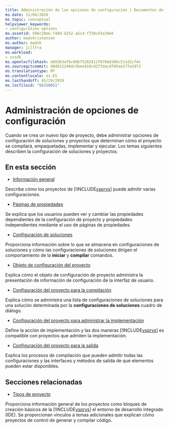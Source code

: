 ```yaml
---
title: Administración de las opciones de configuración | Documentos de Microsoft
ms.date: 11/04/2016
ms.topic: conceptual
helpviewer_keywords:
- configuration options
ms.assetid: 596c28ee-f48d-4252-a5c4-f730c43a39e6
author: madskristensen
ms.author: madsk
manager: jillfra
ms.workload:
- vssdk
ms.openlocfilehash: e093b3af6c0db75282d12f8766d36bc511d2cf4c
ms.sourcegitcommit: 40d612240dc5bea418cd27fdacdf85ea177e2df3
ms.translationtype: MT
ms.contentlocale: es-ES
ms.lasthandoff: 05/29/2019
ms.locfileid: "66328651"
---
```

# <a name="managing-configuration-options"></a>Administración de opciones de configuración
Cuando se crea un nuevo tipo de proyecto, debe administrar opciones de configuración de soluciones y proyectos que determinan cómo el proyecto se compilará, empaquetadas, implementar y ejecutar. Los temas siguientes describen la configuración de soluciones y proyectos.

## <a name="in-this-section"></a>En esta sección
- [Información general](../../extensibility/internals/configuration-options-overview.md)

 Describe cómo los proyectos de [!INCLUDE[vsprvs](../../code-quality/includes/vsprvs_md.md)] puede admitir varias configuraciones.

- [Páginas de propiedades](../../extensibility/internals/property-pages.md)

 Se explica que los usuarios pueden ver y cambiar las propiedades dependientes de la configuración de proyecto y propiedades independientes mediante el uso de páginas de propiedades.

- [Configuración de soluciones](../../extensibility/internals/solution-configuration.md)

 Proporciona información sobre lo que se almacena en configuraciones de soluciones y cómo las configuraciones de soluciones dirigen el comportamiento de la **iniciar** y **compilar** comandos.

- [Objeto de configuración del proyecto](../../extensibility/internals/project-configuration-object.md)

 Explica cómo el objeto de configuración de proyecto administra la presentación de información de configuración de la interfaz de usuario.

- [Configuración del proyecto para la compilación](../../extensibility/internals/project-configuration-for-building.md)

 Explica cómo se administra una lista de configuraciones de soluciones para una solución determinada por la **configuraciones de soluciones** cuadro de diálogo.

- [Configuración del proyecto para administrar la implementación](../../extensibility/internals/project-configuration-for-managing-deployment.md)

 Define la acción de implementación y las dos maneras [!INCLUDE[vsprvs](../../code-quality/includes/vsprvs_md.md)] es compatible con proyectos que admiten la implementación.

- [Configuración del proyecto para la salida](../../extensibility/internals/project-configuration-for-output.md)

 Explica los procesos de compilación que pueden admitir todas las configuraciones y las interfaces y métodos de salida de qué elementos pueden estar disponibles.

## <a name="related-sections"></a>Secciones relacionadas
- [Tipos de proyecto](../../extensibility/internals/project-types.md)

 Proporciona información general de los proyectos como bloques de creación básicos de la [!INCLUDE[vsprvs](../../code-quality/includes/vsprvs_md.md)] el entorno de desarrollo integrado (IDE). Se proporcionan vínculos a temas adicionales que explican cómo proyectos de control de generar y compilar código.